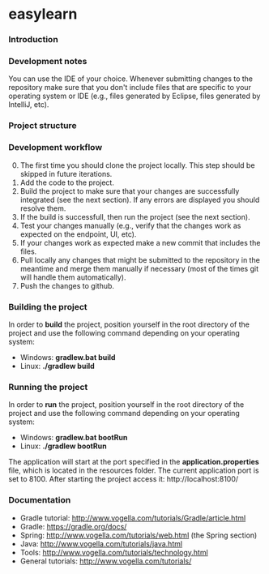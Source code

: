 # easylearn
### Introduction
### Development notes
You can use the IDE of your choice. Whenever submitting changes to the repository make sure that you don't include files that are specific to your operating system or IDE (e.g., files generated by Eclipse, files generated by IntelliJ, etc).

### Project structure

### Development workflow
0. The first time you should clone the project locally. This step should be skipped in future iterations.
1. Add the code to the project.
2. Build the project to make sure that your changes are successfully integrated (see the next section). If any errors are displayed you should resolve them.
3. If the build is successfull, then run the project (see the next section).
4. Test your changes manually (e.g., verify that the changes work as expected on the endpoint, UI, etc).
5. If your changes work as expected make a new commit that includes the files.
6. Pull locally any changes that might be submitted to the repository in the meantime and merge them manually if necessary (most of the times git will handle them automatically).
7. Push the changes to github.

### Building the project
In order to **build** the project, position yourself in the root directory of the project and use the following command depending on your operating system:
* Windows: **gradlew.bat build**
* Linux: **./gradlew build**

### Running the project
In order to **run** the project, position yourself in the root directory of the project and use the following command depending on your operating system:
* Windows: **gradlew.bat bootRun**
* Linux: **./gradlew bootRun**

The application will start at the port specified in the **application.properties** file, which is located in the resources folder. The current application port is set to 8100. After starting the project access it: http://localhost:8100/


### Documentation
* Gradle tutorial: http://www.vogella.com/tutorials/Gradle/article.html
* Gradle: https://gradle.org/docs/
* Spring: http://www.vogella.com/tutorials/web.html (the Spring section)
* Java: http://www.vogella.com/tutorials/java.html
* Tools: http://www.vogella.com/tutorials/technology.html
* General tutorials: http://www.vogella.com/tutorials/
